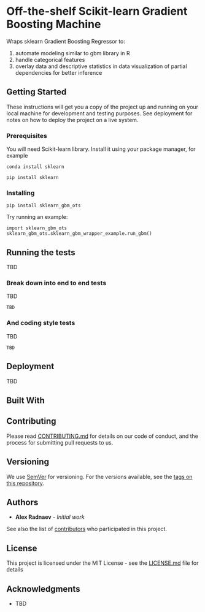 # Off-the-shelf Scikit-learn Gradient Boosting Machine

Wraps sklearn Gradient Boosting Regressor to:
1. automate modeling similar to gbm library in R
2. handle categorical features
3. overlay data and descriptive statistics in data visualization of partial dependencies for better inference


## Getting Started

These instructions will get you a copy of the project up and running on your local machine for development and testing purposes. See deployment for notes on how to deploy the project on a live system.

### Prerequisites

You will need Scikit-learn library. Install it using your package manager, for example
```
conda install sklearn
```

```
pip install sklearn
```

### Installing


```
pip install sklearn_gbm_ots
```

Try running an example:

```
import sklearn_gbm_ots
sklearn_gbm_ots.sklearn_gbm_wrapper_example.run_gbm()

```


## Running the tests

TBD

### Break down into end to end tests

TBD

```
TBD
```

### And coding style tests

TBD

```
TBD
```

## Deployment

TBD

## Built With

 

## Contributing

Please read [CONTRIBUTING.md](https://link) for details on our code of conduct, and the process for submitting pull requests to us.

## Versioning

We use [SemVer](http://semver.org/) for versioning. For the versions available, see the [tags on this repository](https://github.com/your/project/tags). 

## Authors

* **Alex Radnaev** - *Initial work*

See also the list of [contributors](https://github.com/your/project/contributors) who participated in this project.

## License

This project is licensed under the MIT License - see the [LICENSE.md](LICENSE.md) file for details

## Acknowledgments

* TBD
